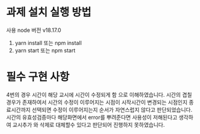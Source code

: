 # 과제 설치 실행 방법

사용 node 버전 v18.17.0

1. yarn install 또는 npm install
2. yarn start 또는 npm start

# 필수 구현 사항

4번의 경우 시간이 해당 교시에 시간이 수정되게 함 으로 이해하였습니다.
시간의 겹칠 경우가 존재하여서 시간의 수정이 이루어지는 시점이
시작시간이 변경되는 시점인지 종료시간까지 선택되면 수정이 이루어지는지 순서가 자연스럽지 않다고 판단되었습니다.
시간의 유효성검증마다 해당화면에서 error를 뿌려준다면 사용성이 저해된다고 생각하여
교시추가 와 삭제로 대체할수 있다고 판단되어 진행하지 못하였습니다.

